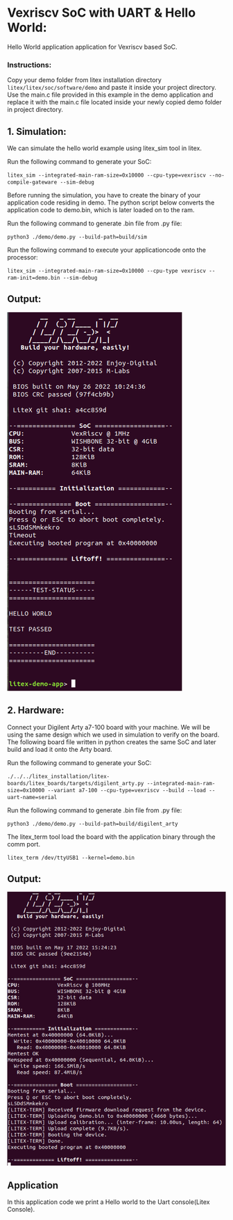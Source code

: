 # Vexriscv SoC with UART & Hello World:
Hello World application application for Vexriscv based SoC.

### Instructions:
Copy your demo folder from litex installation directory ``litex/litex/soc/software/demo`` and paste it inside your project directory. Use the main.c file provided in this example in the demo application and replace it with the main.c file located inside your newly copied demo folder in project directory.

## 1. Simulation:
We can simulate the hello world example using litex_sim tool in litex.

Run the following command to generate your SoC:
```
litex_sim --integrated-main-ram-size=0x10000 --cpu-type=vexriscv --no-compile-gateware --sim-debug
```
Before running the simulation, you have to create the binary of your application code residing in demo. The python script below converts the application code to demo.bin, which is later loaded on to the ram.

Run the following command to generate .bin file from .py file:
```
python3 ./demo/demo.py --build-path=build/sim
```
Run the following command to execute your applicationcode onto the processor:
```
litex_sim --integrated-main-ram-size=0x10000 --cpu-type vexriscv --ram-init=demo.bin --sim-debug
```


## Output:
![hello_sim.png](./../../Pictures/hello_sim.png "Optional title")

## 2. Hardware:
Connect your Digilent Arty a7-100 board with your machine. We will be using the same design which we used in simulation to verify on the board. The following board file written in python creates the same SoC and later build and load it onto the Arty board.

Run the following command to generate your SoC:
```
./../../litex_installation/litex-boards/litex_boards/targets/digilent_arty.py --integrated-main-ram-size=0x10000 --variant a7-100 --cpu-type=vexriscv --build --load --uart-name=serial
```
Run the following command to generate .bin file from .py file:
```
python3 ./demo/demo.py --build-path=build/digilent_arty
```
The litex_term tool load the board with the application binary through the comm port.
```
litex_term /dev/ttyUSB1 --kernel=demo.bin
```
## Output:
![hello_hard.png](./../../Pictures/hello_hard.png "Optional title")

## Application
In this application code we print a Hello world to the Uart console(Litex Console).